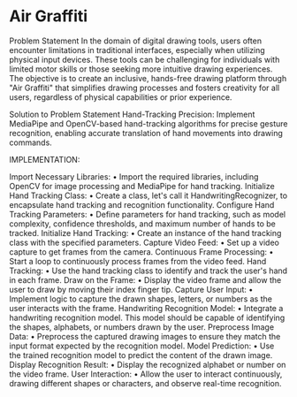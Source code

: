 # Air Graffiti

Problem Statement
In the domain of digital drawing tools, users often encounter limitations in traditional interfaces, especially when utilizing physical input devices. These tools can be challenging for individuals with limited motor skills or those seeking more intuitive drawing experiences. The objective is to create an inclusive, hands-free drawing platform through "Air Graffiti" that simplifies drawing processes and fosters creativity for all users, regardless of physical capabilities or prior experience.


Solution to Problem Statement
Hand-Tracking Precision: Implement MediaPipe and OpenCV-based hand-tracking algorithms for precise gesture recognition, enabling accurate translation of hand movements into drawing commands.



IMPLEMENTATION:

Import Necessary Libraries:
•	Import the required libraries, including OpenCV for image processing and MediaPipe for hand tracking.
Initialize Hand Tracking Class:
•	Create a class, let's call it HandwritingRecognizer, to encapsulate hand tracking and recognition functionality.
Configure Hand Tracking Parameters:
•	Define parameters for hand tracking, such as model complexity, confidence thresholds, and maximum number of hands to be tracked.
Initialize Hand Tracking:
•	Create an instance of the hand tracking class with the specified parameters.
Capture Video Feed:
•	Set up a video capture to get frames from the camera.
Continuous Frame Processing:
•	Start a loop to continuously process frames from the video feed.
Hand Tracking:
•	Use the hand tracking class to identify and track the user's hand in each frame.
Draw on the Frame:
•	Display the video frame and allow the user to draw by moving their index finger tip.
Capture User Input:
•	Implement logic to capture the drawn shapes, letters, or numbers as the user interacts with the frame.
Handwriting Recognition Model:
•	Integrate a handwriting recognition model. This model should be capable of identifying the shapes, alphabets, or numbers drawn by the user.
Preprocess Image Data:
•	Preprocess the captured drawing images to ensure they match the input format expected by the recognition model.
Model Prediction:
•	Use the trained recognition model to predict the content of the drawn image.
Display Recognition Result:
•	Display the recognized alphabet or number on the video frame.
User Interaction:
•	Allow the user to interact continuously, drawing different shapes or characters, and observe real-time recognition.
